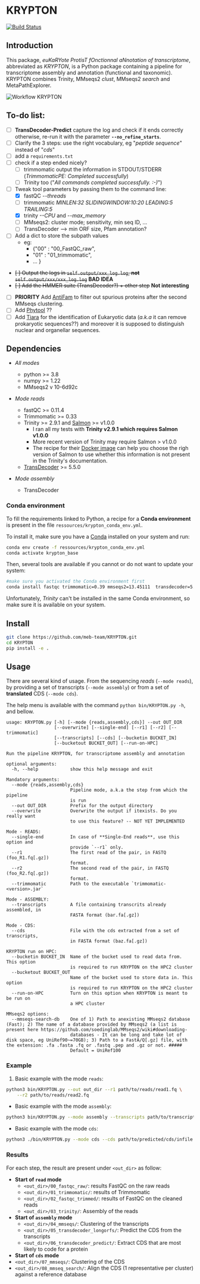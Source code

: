 # KRYPTON

[![Build Status](https://github.com/meb-team/CRYPTON.git)](https://github.com/meb-team/CRYPTON)

## Introduction

This package, _euKaRYote ProtisT fOnctionnal aNnotation of transcriptome_,
abbreviated as _KRYPTON_, is a Python package containing a pipeline for
transcriptome assembly and annotation (functional and taxonomic).  
KRYPTON combines Trinity, MMseqs2 _clust_, MMseqs2 _search_ and MetaPathExplorer.

![Workflow KRYPTON](ressources/Workflow_KRYPTON.PNG)

## To-do list:

- [ ] **TransDecoder-Predict** capture the log and check if it ends correctly
        otherwise, re-run it with the parameter **`--no_refine_starts`**.
- [ ] Clarify the 3 steps: use the right vocabulary, eg "_peptide sequence_"
    instead of "_cds_"
- [ ] add a `requirements.txt`
- [ ] check if a step ended nicely?
    - [ ] trimmomatic output the information in STDOUT/STDERR
        (_TrimmomaticPE: Completed successfully_)
    - [ ] Trinity too ("_All commands completed successfully. :-)_")
- [ ] Tweak tool parameters by passing them to the command line:
    - [x] fastQC _--threads_
    - [ ] trimmomatic _MINLEN:32 SLIDINGWINDOW:10:20 LEADING:5 TRAILING:5_
    - [X] trinity _--CPU_ and _--max_memory_
    - [ ] MMseqs2: cluster mode; sensitivity, min seq ID, ...
    - [ ] TransDecoder --> min ORF size, Pfam annotation?
- [ ] Add a dict to store the subpath values
    - eg:
        - {"00" : "00_FastQC_raw",
        - "01" : "01_trimmomatic",
        - ... }
- <s>[ ] Output the logs in `self.output/xxx_log.log`, **not** `self.output/xxx/xxx_log.log`</s> **BAD IDEA**
- <s>[ ] Add the HMMER suite (TransDecoder?) + other step</s> **Not interesting**
- [ ] **PRIORITY** Add [AntiFam](https://github.com/ebi-pf-team/antifam)
to filter out spurious proteins after the second MMseqs clustering.
- [ ] Add [Phytool](https://caninuzzo.shinyapps.io/phytool_v1/) ??
- [ ] Add [Tiara](10.1093/bioinformatics/btab672) for the identification of
Eukaryotic data (_a.k.a_ it can remove prokaryotic sequences??) and moreover it
is supposed to distinguish nuclear and organellar sequences.

## Dependencies
- _All modes_
    - python >= 3.8
    - numpy >= 1.22
    - MMseqs2 v 10-6d92c

- _Mode reads_
    - fastQC >= 0.11.4
    - Trimmomatic >= 0.33
    - Trinity >= 2.9.1 and [Salmon](https://github.com/COMBINE-lab/salmon/releases/download/v1.0.0/Salmon-1.0.0_linux_x86_64.tar.gz) >= v1.0.0
        - I ran all my tests with **Trinity v2.9.1 which requires Salmon v1.0.0**
        - More recent version of Trinity may require Salmon > v1.0.0
        - The recipe for their [Docker image](https://hub.docker.com/r/trinityrnaseq/trinityrnaseq/tags) can help you choose the righ version of Salmon to use
        whether this information is not present in the Trinity's documentation.
    - [TransDecoder](https://github.com/TransDecoder/TransDecoder) >= 5.5.0

- _Mode assembly_
    - TransDecoder

### Conda environment

To fill the requirements linked to Python, a recipe for a **Conda environment**
is present in the file `ressources/krypton_conda_env.yml`.

To install it, make sure you have a [Conda](https://docs.conda.io/) installed
on your system and run:

```bash
conda env create -f ressources/krypton_conda_env.yml
conda activate krypton_base
```

Then, several tools are available if you cannot or do not want to update your system:

```bash
#make sure you activated the Conda environment first
conda install fastqc trimmomatic=0.39 mmseqs2=13.45111  transdecoder=5.5.0

```

Unfortunately, _Trinity_ can't be installed in the same Conda environment,
so make sure it is available on your system.

## Install

```sh
git clone https://github.com/meb-team/KRYPTON.git
cd KRYPTON
pip install -e .
```

## Usage

There are several kind of usage. From the sequencing _reads_ (`--mode reads`), by
providing a set of transcripts (`--mode assembly`) or from a set of
**translated** CDS (`--mode cds`).

The help menu is available with the command `python bin/KRYPTON.py -h`, and bellow.

```text
usage: KRYPTON.py [-h] [--mode {reads,assembly,cds}] --out OUT_DIR
                  [--overwrite] [--single-end] [--r1] [--r2] [--trimmomatic]
                  [--transcripts] [--cds] [--bucketin BUCKET_IN]
                  [--bucketout BUCKET_OUT] [--run-on-HPC]

Run the pipeline KRYPTON, for transcriptome assembly and annotation

optional arguments:
  -h, --help            show this help message and exit

Mandatory arguments:
  --mode {reads,assembly,cds}
                        Pipeline mode, a.k.a the step from which the pipeline
                        is run
  --out OUT_DIR         Prefix for the output directory
  --overwrite           Overwrite the output if itexists. Do you really want
                        to use this feature? -- NOT YET IMPLEMENTED

Mode - READS:
  --single-end          In case of **Single-End reads**, use this option and
                        provide `--r1` only.
  --r1                  The first read of the pair, in FASTQ (foo_R1.fq[.gz])
                        format.
  --r2                  The second read of the pair, in FASTQ (foo_R2.fq[.gz])
                        format.
  --trimmomatic         Path to the executable `trimmomatic-<version>.jar`

Mode - ASSEMBLY:
  --transcripts         A file containing transcrits already assembled, in
                        FASTA format (bar.fa[.gz])

Mode - CDS:
  --cds                 File with the cds extracted from a set of transcripts,
                        in FASTA format (baz.fa[.gz])

KRYPTON run on HPC:
  --bucketin BUCKET_IN  Name of the bucket used to read data from. This option
                        is required to run KRYPTON on the HPC2 cluster
  --bucketout BUCKET_OUT
                        Name of the bucket used to store data in. This option
                        is required to run KRYPTON on the HPC2 cluster
  --run-on-HPC          Turn on this option when KRYPTON is meant to be run on
                        a HPC cluster

MMseqs2 options:
  --mmseqs-search-db    One of 1) Path to anexisting MMseqs2 database (Fast); 2) The name of a database provided by MMseqs2 (a list is present here https://github.com/soedinglab/MMseqs2/wiki#downloading-
                        databases - It can be long and take lot of disk space, eg UniRef90~=70GB); 3) Path to a FastA/Q[.gz] file, with the extension: .fa .fasta .fq or .fastq .pep and .gz or not. #####
                        Default = UniRef100
```

### Example

1. Basic example with the mode `reads`:

```bash
python3 bin/KRYPTON.py --out out_dir --r1 path/to/reads/read1.fq \
    --r2 path/to/reads/read2.fq
```

- Basic example with the mode `assembly`:

```bash
python3 bin/KRYPTON.py --mode assembly --transcripts path/to/transcripts/infile.fa[.gz] --out out_dir
```

- Basic example with the mode `cds`:

```bash
python3 ./bin/KRYPTON.py --mode cds --cds path/to/predicted/cds/infile.fa
```

### Results

For each step, the result are present under `<out_dir>` as follow:
- **Start of `read` mode**
    - `<out_dir>/00_fastqc_raw/`: results FastQC on the raw reads
    - `<out_dir>/01_trimmomatic/`: results of Trimmomatic
    - `<out_dir>/02_fastqc_trimmed/`: results of FastQC on the cleaned reads
    - `<out_dir>/03_trinity/`: Assembly of the reads
- **Start of `assembly` mode**
    - `<out_dir>/04_mmseqs/`: Clustering of the transcripts
    - `<out_dir>/05_transdecoder_longorfs/`: Predict the CDS from the transcripts
    - `<out_dir>/06_transdecoder_predict/`: Extract CDS that are most likely to code for a protein
- **Start of `cds` mode**
- `<out_dir>/07_mmseqs/`: Clustering of the CDS
- `<out_dir>/08_mmseq_search/`: Align the CDS (1 representative per cluster) against a reference database


<!--
Les résultats de l'annotation fonctionnelle se trouvent dans le dossier :


```sh
/chemin/absolu/dossier_output/mmseqs2_out/results_out/
```

Le lien entre les Ko et les map se trouvent :

```sh
/chemin/absolu/dossier_output/mmseqs2_out/results_out/alignment_trinity_ko_map.tsv
```

Le lien entre les Ko et l'Orthologie de la séquence se trouvent :

```sh
/chemin/absolu/dossier_output/mmseqs2_out/results_out/alignment_trinity_ko_ortho.tsv
```

Le résultats de l'alignement de l'assemblage Trinity avec Uniref90 :

```sh
/chemin/absolu/dossier_output/mmseqs2_out/results_out/alignment_trinity_Uniref90_sorted.tsv
```

Pour visualisé les résultats via MetaPathExplorer :

```sh
/chemin/absolu/dossier_output/mmseqs2_out/results_out/MetaPAthExplorer/
```

### Jeu de données test

Un jeu de donné test est fourni dans le dossier : File_test.
Ce jeu de donné provient du projet MMETSP ré-assemblé par L. Johnson _et al._, 2018 (https://academic.oup.com/gigascience/article/8/4/giy158/5241890)
téléchargé sur : https://zenodo.org/record/1212585


### Commentaires :


Il peut avoir un problème avec MetaPathExplorer si la base de donnée utilisé par MetaPathExplorer n'est pas à jour, à surveiller. -->
